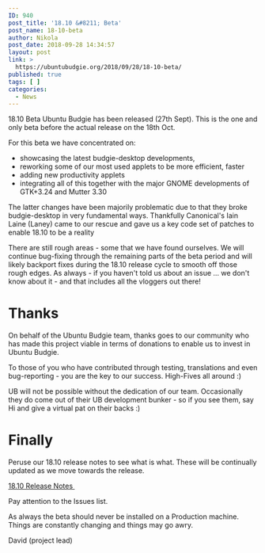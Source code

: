 ```yaml
---
ID: 940
post_title: '18.10 &#8211; Beta'
post_name: 18-10-beta
author: Nikola
post_date: 2018-09-28 14:34:57
layout: post
link: >
  https://ubuntubudgie.org/2018/09/28/18-10-beta/
published: true
tags: [ ]
categories:
  - News
---
```

18.10 Beta Ubuntu Budgie has been released (27th Sept). This is the one and only beta before the actual release on the 18th Oct.

<!--more-->

For this beta we have concentrated on:
<ul>
 	<li>showcasing the latest budgie-desktop developments,</li>
 	<li>reworking some of our most used applets to be more efficient, faster</li>
 	<li>adding new productivity applets</li>
 	<li>integrating all of this together with the major GNOME developments of GTK+3.24 and Mutter 3.30</li>
</ul>
The latter changes have been majorily problematic due to that they broke budgie-desktop in very fundamental ways. Thankfully Canonical's Iain Laine (Laney) came to our rescue and gave us a key code set of patches to enable 18.10 to be a reality

There are still rough areas - some that we have found ourselves. We will continue bug-fixing through the remaining parts of the beta period and will likely backport fixes during the 18.10 release cycle to smooth off those rough edges. As always - if you haven't told us about an issue ... we don't know about it - and that includes all the vloggers out there!
<h1 id="thanks">Thanks</h1>
On behalf of the Ubuntu Budgie team, thanks goes to our community who has made this project viable in terms of donations to enable us to invest in Ubuntu Budgie.

To those of you who have contributed through testing, translations and even bug-reporting - you are the key to our success. High-Fives all around :)

UB will not be possible without the dedication of our team. Occasionally they do come out of their UB development bunker - so if you see them, say Hi and give a virtual pat on their backs :)
<h1 id="finally">Finally</h1>
Peruse our 18.10 release notes to see what is what. These will be continually updated as we move towards the release.

<a href="https://ubuntubudgie.org/admin/blog/post/@blog/id?id=45">18.10 Release Notes&nbsp;</a>

Pay attention to the Issues list.

As always the beta should never be installed on a Production machine. Things are constantly changing and things may go awry.

David (project lead)